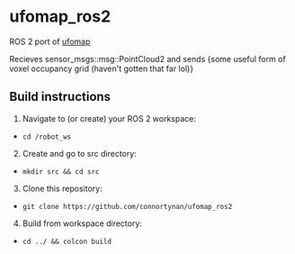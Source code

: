 # ufomap_ros2
ROS 2 port of [ufomap](https://github.com/UnknownFreeOccupied/ufomap/)

Recieves sensor_msgs::msg::PointCloud2 and sends {some useful form of voxel occupancy grid (haven't gotten that far lol)}

## Build instructions
1. Navigate to (or create) your ROS 2 workspace:
- `cd /robot_ws`
2. Create and go to src directory:
- `mkdir src && cd src`
3. Clone this repository:
- `git clone https://github.com/connortynan/ufomap_ros2`
4. Build from workspace directory:
- `cd ../ && colcon build`
